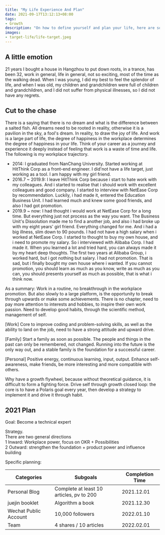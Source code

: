 ```yaml
---
title: "My Life Experience And Plan"
date: 2021-09-17T13:12:13+08:00
tags:
- Growth
description: "On how to define yourself and plan your life, here are some of my thoughts"
images:
- target-life/life-target.jpeg
---
```

## A little emotion

 21 years I bought a house in Hangzhou to put down roots, in a trance, has been 32, work in general, life in general, not so exciting, most of the time as the walking dead. When I was young, I did my best to feel the splendor of life, and when I was old, my children and grandchildren were full of children and grandchildren, and I did not suffer from physical illnesses, so I did not have any regrets.

## Cut to the chase

There is a saying that there is no dream and what is the difference between a salted fish. All dreams need to be rooted in reality, otherwise it is a pavilion in the sky, a fool's dream. In reality, to draw the joy of life. And work is a large part of life, the degree of happiness in the workplace determines the degree of happiness in your life. Think of your career as a journey and experience it deeply instead of feeling that work is a waste of time and life. The following is my workplace trajectory.

+ 2014: I graduated from NanChang University. Started working at HitThink Corp as a front-end engineer. I did'not have a life target, just working as a tool. I am happy with my girl friend. 
+ 2016.7 ~ 2019.9:  I leave HitThink Corp because i start to hate work with my colleagues. And i started to realise that i should work with excellent colleagues and good company. I started to interview with NetEase Corp by recommendation. Luckily,  i had made it, entered the Education Business Unit. I had learned much and knew some good friends, and also I had got promotion. 
+ 2019.9 ~ now: I had thought i would work at NetEase Corp for a long time. But everything just not process as the way you want. The Business Unit's Dissolution made me to find a another job, and also i had broke up with my eight years' girl friend. Everything changed for me. And i had a big illness, slim down to 90 pounds. I had not have a high salary when i worked at NetEase Corp. I started to thought to buy my own house, and i need to promote my salary. So i interviewed with Alibaba Corp.  I had made it. When you learned a lot and tried hard, you can always made it by my heart deep thoughts. The first two years at Alibaba Group, i worked hard, but i got nothing but salary. I had not promotion. That is sad, but i finally bought my own house where i wanted. If you cannot promotion, you should learn as much as you know, write as much as you can, you should presents yourself as much as possible, that is what i think now. 

<!-- {{< img src="target.jpg" alt="target" maxWidth="600px" align="center" >}}  -->

As a summary: Work in a routine, no breakthrough in the workplace promotion. But also slowly to a large platform, is the opportunity to break through upwards or make some achievements. There is no chapter, need to pay more attention to interests and hobbies, to inspire their own work passion. Need to develop good habits, through the scientific method, management of self.

[Work] Core to improve coding and problem-solving skills, as well as the ability to land on the job, need to have a strong attitude and upward drive.

[Family] Start a family as soon as possible. The people and things in the past can only be remembered, not changed. Running into the future is the only way out, and a stable family is the foundation for a successful career.

[Personal] Positive energy, continuous learning, input, output. Enhance self-awareness, make friends, be more interesting and more compatible with others.

Why have a growth flywheel, because without theoretical guidance, it is difficult to form a fighting force. Drive self through growth closed loop: the core is to have a Polaris goal every year, then develop a strategy to implement it and drive it through habit.

<!-- {{< img src="grow.jpg" alt="grow" maxWidth="600px" align="center" >}} -->

## 2021 Plan

Goal: Become a technical expert

<!-- {{< img src="2021.jpg" alt="2021" maxWidth="600px" align="center" >}} -->

Strategy.  
There are two general directions  
1 Inward: Workplace power, focus on OKR + Possibilities  
2 Outward: strengthen the foundation + product power and influence building   

<!-- * 形成全方位的能力图谱

 <div style='width: 120px;' >分类</div> | 信息输入 | <div style='width: 120px;' >思考本质</div> | 形成观点
---------|----------|---------|---------
 远见/认知 | 网络资源：内容运营/流量运营/理财/技术方法论；认识10个领域方向的最Top的大佬；关注同层级 | | 
 产品/商业 | 36kr、[MBA](http://mba.zju.edu.cn/page-ckb.html)、混沌大学 |  | 调研、产品分析、商业模式分析；大事件、总结、判断
 领导才能 | 书籍：金字塔原理 | 
 智慧 | 历史/经典/毛泽东、马克思 |  -->

 Specific planning:  

 <!-- 成长的底层逻辑、方法文章/全栈思维文章/教练文章 -->

Categories | Subgoals | Completion Time
---------|----------|---------
 Personal Blog | Complete at least 10 articles, pv to 200 | 2021.12.01
 juejin booklet | Algorithm a book | 2021.12.30
 Wechat Public Account | 10,000 followers | 2022.01.10
 Team | 4 shares / 10 articles | 2022.02.01
